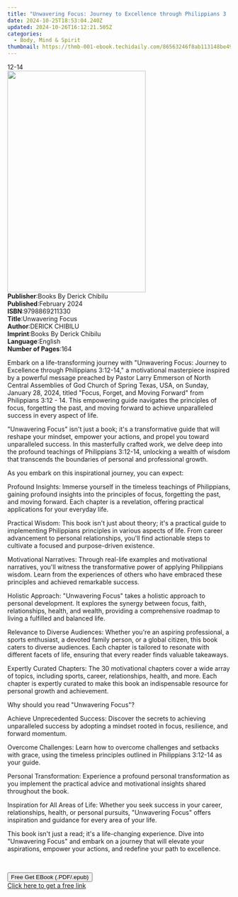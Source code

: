 ```yaml
---
title: "Unwavering Focus: Journey to Excellence through Philippians 3 | Free Book"
date: 2024-10-25T18:53:04.240Z
updated: 2024-10-26T16:12:21.505Z
categories:
  - Body, Mind & Spirit
thumbnail: https://thmb-001-ebook.techidaily.com/86563246f8ab113148be4977d8d714d02382435ffe9a4eb5a91c5d54243f1295.jpg
---
```

<main id="book-container">
  <div class="flex flex-col">
    <div class="book-brief flex-1 py-6 px-4 sm:p-6 md:py-10 md:px-8">
      <!-- brief-->
      <div class="book-brief-main">12-14</div>
    </div>
    <div
      class="book-meta-info flex-1 grid gap-4 col-start-1 col-end-3 row-start-1 sm:mb-6 sm:grid-cols-4 lg:gap-6 lg:col-start-2 lg:row-end-6 lg:row-span-6 lg:mb-0"
    >
      <div
        class="book-meta-info-left place-content-center mt-4 p-4 text-sm leading-6 col-start-2 col-span-2 dark:text-slate-400"
      >
        <img
          class="w-full h-500 object-cover rounded-lg sm:h-255 sm:col-span-2 lg:col-span-full"
          src="https://img-001-ebook.techidaily.com/48f6921796e0315ab319013085f59fdb5d713cb73dc200caf341dd424c88e5da.jpg"
          alt=""
          width="312"
          height="500"
        />
      </div>
      <div
        class="book-meta-info-right mt-2 col-start-1 row-start-2 col-span-3 self-center"
      >
        <!-- meta data  -->
        <div class="flex flex-col px-4 md:px-8">
          <div class="flex-1">
            <strong>Publisher</strong>:<span class="px-2"
              >Books By Derick Chibilu</span
            >
          </div>
          <div class="flex-1">
            <strong>Published</strong>:<span class="px-2">February 2024</span>
          </div>
          <div class="flex-1">
            <strong>ISBN</strong>:<span class="px-2">9798869211330</span>
          </div>
          <div class="flex-1">
            <strong>Title</strong>:<span class="px-2">Unwavering Focus</span>
          </div>
          <div class="flex-1">
            <strong>Author</strong>:<span class="px-2">DERICK CHIBILU</span>
          </div>
          <div class="flex-1">
            <strong>Imprint</strong>:<span class="px-2"
              >Books By Derick Chibilu</span
            >
          </div>
          <div class="flex-1">
            <strong>Language</strong>:<span class="px-2">English</span>
          </div>
          <div class="flex-1">
            <strong>Number of Pages</strong>:<span class="px-2">164</span>
          </div>
        </div>
      </div>
    </div>
    <div class="book-description flex-1 py-6 px-4 sm:p-6 md:py-10 md:px-8">
      <div class="book-description-main">
        <div accordion-content="" id="description">
          <p class="ql-align-justify">
            Embark on a life-transforming journey with "Unwavering Focus:
            Journey to Excellence through Philippians 3:12-14," a motivational
            masterpiece inspired by a powerful message preached by Pastor Larry
            Emmerson of North Central Assemblies of God Church of Spring Texas,
            USA, on Sunday, January 28, 2024, titled "Focus, Forget, and Moving
            Forward" from Philippians 3:12 - 14. This empowering guide navigates
            the principles of focus, forgetting the past, and moving forward to
            achieve unparalleled success in every aspect of life.
          </p>
          <p class="ql-align-justify">
            "Unwavering Focus" isn't just a book; it's a transformative guide
            that will reshape your mindset, empower your actions, and propel you
            toward unparalleled success. In this masterfully crafted work, we
            delve deep into the profound teachings of Philippians 3:12-14,
            unlocking a wealth of wisdom that transcends the boundaries of
            personal and professional growth.
          </p>
          <p class="ql-align-justify">
            As you embark on this inspirational journey, you can expect:
          </p>
          <p class="ql-align-justify">
            Profound Insights: Immerse yourself in the timeless teachings of
            Philippians, gaining profound insights into the principles of focus,
            forgetting the past, and moving forward. Each chapter is a
            revelation, offering practical applications for your everyday life.
          </p>
          <p class="ql-align-justify">
            Practical Wisdom: This book isn't just about theory; it's a
            practical guide to implementing Philippians principles in various
            aspects of life. From career advancement to personal relationships,
            you'll find actionable steps to cultivate a focused and
            purpose-driven existence.
          </p>
          <p class="ql-align-justify">
            Motivational Narratives: Through real-life examples and motivational
            narratives, you'll witness the transformative power of applying
            Philippians wisdom. Learn from the experiences of others who have
            embraced these principles and achieved remarkable success.
          </p>
          <p class="ql-align-justify">
            Holistic Approach: "Unwavering Focus" takes a holistic approach to
            personal development. It explores the synergy between focus, faith,
            relationships, health, and wealth, providing a comprehensive roadmap
            to living a fulfilled and balanced life.
          </p>
          <p class="ql-align-justify">
            Relevance to Diverse Audiences: Whether you're an aspiring
            professional, a sports enthusiast, a devoted family person, or a
            global citizen, this book caters to diverse audiences. Each chapter
            is tailored to resonate with different facets of life, ensuring that
            every reader finds valuable takeaways.
          </p>
          <p class="ql-align-justify">
            Expertly Curated Chapters: The 30 motivational chapters cover a wide
            array of topics, including sports, career, relationships, health,
            and more. Each chapter is expertly curated to make this book an
            indispensable resource for personal growth and achievement.
          </p>
          <p class="ql-align-justify">
            Why should you read "Unwavering Focus"?
          </p>
          <p class="ql-align-justify">
            Achieve Unprecedented Success: Discover the secrets to achieving
            unparalleled success by adopting a mindset rooted in focus,
            resilience, and forward momentum.
          </p>
          <p class="ql-align-justify">
            Overcome Challenges: Learn how to overcome challenges and setbacks
            with grace, using the timeless principles outlined in Philippians
            3:12-14 as your guide.
          </p>
          <p class="ql-align-justify">
            Personal Transformation: Experience a profound personal
            transformation as you implement the practical advice and
            motivational insights shared throughout the book.
          </p>
          <p class="ql-align-justify">
            Inspiration for All Areas of Life: Whether you seek success in your
            career, relationships, health, or personal pursuits, "Unwavering
            Focus" offers inspiration and guidance for every area of your life.
          </p>
          <p class="ql-align-justify">
            This book isn't just a read; it's a life-changing experience. Dive
            into "Unwavering Focus" and embark on a journey that will elevate
            your aspirations, empower your actions, and redefine your path to
            excellence.
          </p>
          <p><br /></p>
        </div>
        <div class="accordion-fader"></div>
      </div>
    </div>
    <div class="book-excerpts flex-1 py-6 px-4 sm:p-6 md:py-10 md:px-8"></div>
    <div
      class="book-about-author flex-1 py-6 px-4 sm:p-6 md:py-10 md:px-8"
    ></div>
    <div class="book-free-get flex-1 py-6 px-4 sm:p-6 md:py-10 md:px-8">
      <button
        id="btn-free-get"
        class="bg-blue-500 hover:bg-blue-700 text-white font-bold py-2 px-4 rounded"
      >
        Free Get EBook (.PDF/.epub)
      </button>
      <div id="countdown-display" class="px-2 text-lg mt-2"></div>
      <a
        id="free-link"
        class="hidden bg-blue-500 hover:bg-blue-700 text-white font-bold py-2 px-4 rounded"
        href="https://www.ebooks.com/en-us/book/211246376/unwavering-focus-journey-to-excellence-through-philippians-3/derick-chibilu/"
        target="_blank"
        >Click here to get a free link</a
      >
    </div>
    <script>
      let countdownTime = 0;
      let countdownInterval = null;
      document
        .getElementById('btn-free-get')
        .addEventListener('click', startCountdown);
      function startCountdown() {
        countdownTime = new Date().getTime() + 60000 * 3;
        countdownInterval = setInterval(updateCountdown, 1000);
        document.getElementById('btn-free-get').disabled = true;
        document
          .getElementById('btn-free-get')
          .classList.add('bg-gray-500', 'cursor-not-allowed');
      }
      function updateCountdown() {
        let currentTime = new Date().getTime();
        let timeLeft = countdownTime - currentTime;
        let secondsLeft = Math.floor(timeLeft / 1000);
        document.getElementById('countdown-display').innerHTML =
          `Remaining time: ${secondsLeft} seconds.`;
        if (secondsLeft <= 0) {
          clearInterval(countdownInterval);
          document.getElementById('btn-free-get').classList.add('hidden');
          document.getElementById('free-link').classList.remove('hidden');
          document.getElementById('countdown-display').innerHTML = '';
        }
      }
    </script>
  </div>
</main>

<ins class="adsbygoogle"
      style="display:block"
      data-ad-client="ca-pub-7571918770474297"
      data-ad-slot="8358498916"
      data-ad-format="auto"
      data-full-width-responsive="true"></ins>
    